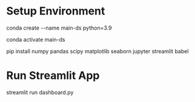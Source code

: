 # Setup Environment
conda create --name main-ds python=3.9

conda activate main-ds

pip install numpy pandas scipy matplotlib seaborn jupyter streamlit babel

# Run Streamlit App

streamlit run dashboard.py
